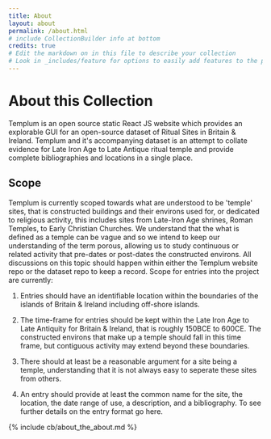 ```yaml
---
title: About
layout: about
permalink: /about.html
# include CollectionBuilder info at bottom
credits: true
# Edit the markdown on in this file to describe your collection
# Look in _includes/feature for options to easily add features to the page
---
```


# About this Collection

Templum is an open source static React JS website which provides an explorable GUI for an open-source dataset of Ritual Sites in Britain & Ireland. Templum and it's accompanying dataset is an attempt to collate evidence for Late Iron Age to Late Antique ritual temple and provide complete bibliographies and locations in a single place.

## Scope
Templum is currently scoped towards what are understood to be 'temple' sites, that is constructed buildings and their environs used for, or dedicated to religious activity, this includes sites from Late-Iron Age shrines, Roman Temples, to Early Christian Churches. We understand that the what is defined as a temple can be vague and so we intend to keep our understanding of the term porous, allowing us to study continuous or related activity that pre-dates or post-dates the constructed environs. All discussions on this topic should happen within either the Templum website repo or the dataset repo to keep a record. Scope for entries into the project are currently:

1. Entries should have an identifiable location within the boundaries of the islands of Britain & Ireland including off-shore islands.

2. The time-frame for entries should be kept within the Late Iron Age to Late Antiquity for Britain & Ireland, that is roughly 150BCE to 600CE. The constructed environs that make up a temple should fall in this time frame, but contiguous activity may extend beyond these boundaries.

3. There should at least be a reasonable argument for a site being a temple, understanding that it is not always easy to seperate these sites from others.

4. An entry should provide at least the common name for the site, the location, the date range of use, a description, and a bibliography. To see further details on the entry format go here.

<!-- IMPORTANT!!! DELETE this comment and the include below when you are finished editing this page for your collection. The include below introduces about page features. They will show up on your collection's about page until you delete it.  -->
{% include cb/about_the_about.md %} 
